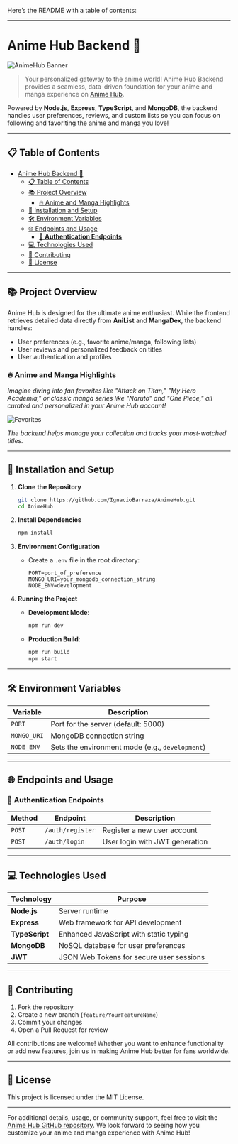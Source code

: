 Here’s the README with a table of contents:

---

# Anime Hub Backend 🌌

![AnimeHub Banner](assets/animehub-banner.png)

> Your personalized gateway to the anime world! Anime Hub Backend provides a seamless, data-driven foundation for your anime and manga experience on [Anime Hub](https://github.com/IgnacioBarraza/AnimeHub). 

Powered by **Node.js**, **Express**, **TypeScript**, and **MongoDB**, the backend handles user preferences, reviews, and custom lists so you can focus on following and favoriting the anime and manga you love!

---

## 📋 Table of Contents
- [Anime Hub Backend 🌌](#anime-hub-backend-)
  - [📋 Table of Contents](#-table-of-contents)
  - [📚 Project Overview](#-project-overview)
    - [🔥 Anime and Manga Highlights](#-anime-and-manga-highlights)
  - [🚀 Installation and Setup](#-installation-and-setup)
  - [🛠 Environment Variables](#-environment-variables)
  - [🌐 Endpoints and Usage](#-endpoints-and-usage)
    - [🔑 **Authentication Endpoints**](#-authentication-endpoints)
  - [💻 Technologies Used](#-technologies-used)
  - [🤝 Contributing](#-contributing)
  - [📜 License](#-license)

---

## 📚 Project Overview

Anime Hub is designed for the ultimate anime enthusiast. While the frontend retrieves detailed data directly from **AniList** and **MangaDex**, the backend handles:
- User preferences (e.g., favorite anime/manga, following lists)
- User reviews and personalized feedback on titles
- User authentication and profiles

### 🔥 Anime and Manga Highlights
*Imagine diving into fan favorites like "Attack on Titan," "My Hero Academia," or classic manga series like "Naruto" and "One Piece," all curated and personalized in your Anime Hub account!*

![Favorites](assets/favorites.png)

*The backend helps manage your collection and tracks your most-watched titles.*

---

## 🚀 Installation and Setup

1. **Clone the Repository**
   ```bash
   git clone https://github.com/IgnacioBarraza/AnimeHub.git
   cd AnimeHub
   ```

2. **Install Dependencies**
   ```bash
   npm install
   ```

3. **Environment Configuration**
   - Create a `.env` file in the root directory:
     ```plaintext
     PORT=port_of_preference
     MONGO_URI=your_mongodb_connection_string
     NODE_ENV=development
     ```
   
4. **Running the Project**
   - **Development Mode**:
     ```bash
     npm run dev
     ```
   - **Production Build**:
     ```bash
     npm run build
     npm start
     ```

---

## 🛠 Environment Variables

| Variable           | Description                                     |
|--------------------|-------------------------------------------------|
| `PORT`             | Port for the server (default: 5000)            |
| `MONGO_URI`        | MongoDB connection string                      |
| `NODE_ENV`         | Sets the environment mode (e.g., `development`) | 

---

## 🌐 Endpoints and Usage

### 🔑 **Authentication Endpoints**
| Method | Endpoint           | Description                                 |
|--------|---------------------|---------------------------------------------|
| `POST` | `/auth/register`   | Register a new user account                |
| `POST` | `/auth/login`      | User login with JWT generation             |

<!-- ### ❤️ **User Preferences Endpoints**
Personalize your Anime Hub experience! Save and manage favorites, follow series, and revisit reviews.
| Method | Endpoint                       | Description                                         |
|--------|--------------------------------|-----------------------------------------------------|
| `GET`  | `/preferences/favorites`       | View user’s favorite anime and manga                |
| `POST` | `/preferences/favorites`       | Add a title to the user’s favorite list             |
| `DELETE` | `/preferences/favorites/:id` | Remove a title from favorites by ID                 |
| `GET`  | `/preferences/following`       | View followed anime/manga series                    |
| `POST` | `/preferences/following`       | Add a series to the user’s following list           |
| `DELETE` | `/preferences/following/:id` | Remove a title from following list by ID            |

### 📝 **Reviews Endpoints**
| Method | Endpoint               | Description                                |
|--------|-------------------------|--------------------------------------------|
| `POST` | `/reviews`             | Add a user review for an anime or manga    |
| `GET`  | `/reviews/:id`         | Retrieve reviews for a specific title      |
| `DELETE` | `/reviews/:reviewId` | Delete a user’s review by review ID        |

*For instance, post your thoughts on the latest season of **Demon Slayer** or comment on a recent manga arc of **Chainsaw Man**!*  

> **Note**: Some endpoints require authentication with JWT.   -->

---

## 💻 Technologies Used

| Technology   | Purpose                                     |
|--------------|---------------------------------------------|
| **Node.js**  | Server runtime                              |
| **Express**  | Web framework for API development           |
| **TypeScript** | Enhanced JavaScript with static typing    |
| **MongoDB**  | NoSQL database for user preferences         |
| **JWT**      | JSON Web Tokens for secure user sessions    |

---

## 🤝 Contributing

1. Fork the repository
2. Create a new branch (`feature/YourFeatureName`)
3. Commit your changes
4. Open a Pull Request for review

All contributions are welcome! Whether you want to enhance functionality or add new features, join us in making Anime Hub better for fans worldwide.

---

## 📜 License

This project is licensed under the MIT License.

---

For additional details, usage, or community support, feel free to visit the [Anime Hub GitHub repository](https://github.com/IgnacioBarraza/AnimeHub). We look forward to seeing how you customize your anime and manga experience with Anime Hub!